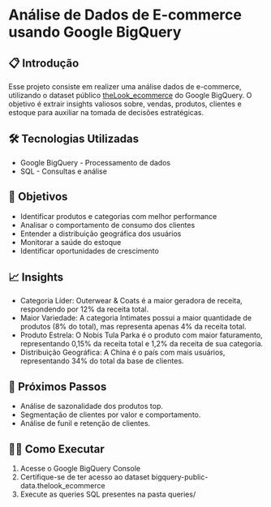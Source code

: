 # Análise de Dados de E-commerce usando Google BigQuery 

## 📋 Introdução 
Esse projeto consiste em realizer uma análise dados de e-commerce, utilizando o dataset público [theLook_ecommerce](https://console.cloud.google.com/marketplace/product/bigquery-public-data/thelook-ecommerce?hl=pt-br&project=oceanic-depth-470715-h3) do Google BigQuery. O objetivo é extrair insights valiosos sobre, vendas, produtos, clientes e estoque para auxiliar na tomada de decisões estratégicas.

## 🛠️  Tecnologias Utilizadas
- Google BigQuery - Processamento de dados
- SQL - Consultas e análise

## 🎯 Objetivos 
- Identificar produtos e categorias com melhor performance
- Analisar o comportamento de consumo dos clientes
- Entender a distribuição geográfica dos usuários
- Monitorar a saúde do estoque
- Identificar oportunidades de crescimento

## 📈 Insights
- Categoria Líder: Outerwear & Coats é a maior geradora de receita, respondendo por 12% da receita total.
- Maior Variedade: A categoria Intimates possui a maior quantidade de produtos (8% do total), mas representa apenas 4% da receita total.
- Produto Estrela: O Nobis Tula Parka é o produto com maior faturamento, representando 0,15% da receita total e 1,2% da receita de sua categoria.
- Distribuição Geográfica: A China é o país com mais usuários, representando 34% do total da base de clientes.

## 🚀  Próximos Passos
- Análise de sazonalidade dos produtos top.
- Segmentação de clientes por valor e comportamento.
- Análise de funil e retenção de clientes.

## 👨‍💻 Como Executar
1. Acesse o Google BigQuery Console
2. Certifique-se de ter acesso ao dataset bigquery-public-data.thelook_ecommerce
3. Execute as queries SQL presentes na pasta queries/